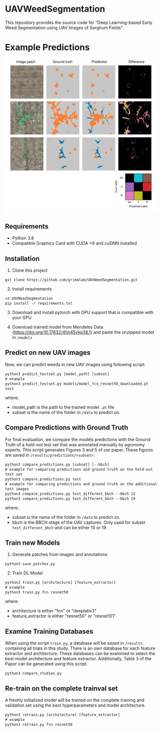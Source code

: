 # UAVWeedSegmentation

This repository provides the source code for "Deep Learning-based Early Weed Segmentation using UAV Images of Sorghum Fields". 

# Example Predictions

<p align="center">
    <img src="readme_fig/example_pred.jpg" alt="Example Patches with Predictions" width="600"/>
</p>

## Requirements
- Python 3.8
- Compatible Graphics Card with CUDA >9 and cuDNN installed

## Installation
1. Clone this project
```
git clone https://github.com/grimmlab/UAVWeedSegmentation.git
```

2. Install requirements
```
cd UAVWeedSegmentation
pip install -r requirements.txt
```
3. Download and install pytorch with GPU support that is compatible with your GPU

4. Download trained model from Mendeley Data (https://doi.org/10.17632/4hh45vkp38.1) and paste the unzipped model in `/models`

## Predict on new UAV images
Now, we can predict weeds in new UAV images using following script:
```
python3 predict_testset.py [model_path] [subset]
# example
python3 predict_testset.py models/model_fcn_resnet50_downloaded.pt test
```
where:
- model_path is the path to the trained model `.pt` file
- subset is the name of the folder in `/data` to predict on.

## Compare Predictions with Ground Truth
For final evaluation, we compare the models predictions with the Ground Truth of a hold-out test set that was annotated manually by agronomy experts. This script generates Figures 3 and 5 of our paper. These figures are saved in `/results/predictions/<subset>`.

```
python3 compare_predictions.py [subset] [--bbch]
# example for comparing predictions and ground truth on the hold-out test set
python3 compare_predictions.py test
# example for comparing predictions and ground truth on the additional test images
python3 compare_predictions.py test_different_bbch --bbch 15
python3 compare_predictions.py test_different_bbch --bbch 19
```
where:
- subset is the name of the folder in `/data` to predict on.
- bbch is the BBCH stage of the UAV captures. Only used for subset `test_different_bbch` and can be either 15 or 19.


## Train new Models
1. Generate patches from images and annotations
```
python3 save_patches.py
```

2. Train DL Model
```
python3 train.py [architecture] [feature_extractor]
# example
python3 train.py fcn resnet50
```
where:
- architecture is either "fcn" or "deeplabv3"
- feature_extractor is either "resnet50" or "resnet101"

## Examine Training Databases
When using the script `train.py`, a database will be saved in `/results` containing all trials in this study. There is an own database for each feature extractor and architecture. These databases can be examined to select the best model architecture and feature extractor. Additionally, Table 3 of the Paper can be generated using this script.

```
python3 compare_studies.py
```

## Re-train on the complete trainval set
A freshly initialized model will be trained on the complete training and validation set using the best hyperparameters and model architecture. 

```
python3 retrain.py [architecture] [feature_extractor]
# example
python3 retrain.py fcn resnet50
```
